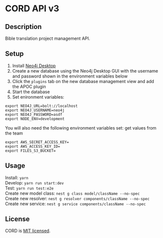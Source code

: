 # CORD API v3

## Description

Bible translation project management API.

## Setup

1. Install [Neo4j Desktop](https://neo4j.com/download/) 
1. Create a new database using the Neo4j Desktop GUI with the username and password shown in the environment variables below  
1. Click the `plugins` tab on the new database management view and add the APOC plugin  
1. Start the database   
1. Set enironment variables:   
```
export NEO4J_URL=bolt://localhost
export NEO4J_USERNAME=neo4j
export NEO4J_PASSWORD=asdf
export NODE_ENV=development
```
You will also need the following environment variables set:  get values from the team
```
export AWS_SECRET_ACCESS_KEY=
export AWS_ACCESS_KEY_ID=
export FILES_S3_BUCKET=
```


## Usage

Install: `yarn`  
Develop: `yarn run start:dev`  
Test: `yarn run test:e2e`  
Create new model class: `nest g class model/className --no-spec`  
Create new resolver: `nest g resolver components/className --no-spec`  
Create new service: `nest g service components/className --no-spec`  


## License

  CORD is [MIT licensed](LICENSE).
